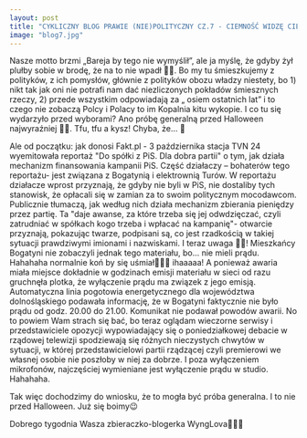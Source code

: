 ```yaml
---
layout: post
title: "CYKLICZNY BLOG PRAWIE (NIE)POLITYCZNY CZ.7 - CIEMNOŚĆ WIDZĘ CIEMNOŚĆ "
image: "blog7.jpg"
---
```


Nasze motto brzmi „Bareja by tego nie wymyślił”, ale ja myślę, że gdyby żył plułby sobie w brodę, że na to nie wpadł 🤷‍♀️. 
Bo my tu śmieszkujemy z polityków, z ich pomysłów, głównie z polityków obozu władzy niestety, bo 1) nikt tak jak oni nie potrafi nam dać niezliczonych pokładów śmiesznych rzeczy, 2) przede wszystkim odpowiadają za „ osiem ostatnich lat” i to czego nie zobaczą Polcy i Polacy to im Kopalnia kitu wykopie. 
I co tu się wydarzyło przed wyborami? Ano próbę generalną przed Halloween najwyraźniej 🎃🎃.
Tfu,  tfu a kysz! Chyba, że… 🤔

Ale od początku: jak donosi Fakt.pl - 3 października stacja TVN 24 wyemitowała reportaż "Do spółki z PiS. Dla dobra partii" o tym, jak działa mechanizm finansowania kampanii PiS. Część działaczy – bohaterów tego reportażu- jest związana z Bogatynią i elektrownią Turów. 
W reportażu działacze wprost przyznają, że gdyby nie byli w PiS, nie dostaliby tych stanowisk, że opłacali się w zamian za to swoim politycznym mocodawcom. Publicznie tłumaczą, jak według nich działa mechanizm zbierania pieniędzy przez partię. Ta "daje awanse, za które trzeba się jej odwdzięczać, czyli zatrudniać w spółkach kogo trzeba i wpłacać na kampanię"- otwarcie przyznają, pokazując twarze, podpisani są, co jest rzadkością w takiej sytuacji prawdziwymi imionami i nazwiskami. 
I teraz uwaga 🥁🥁! Mieszkańcy Bogatyni nie zobaczyli jednak tego materiału, bo... nie mieli prądu. Hahahaha normalnie koń by się uśmiał🤣🤣🤣 ihaaaaa!
A ponieważ awaria miała miejsce dokładnie w godzinach emisji materiału w sieci od razu gruchnęła plotka, że wyłączenie prądu ma związek z jego emisją. Automatyczna linia pogotowia energetycznego dla województwa dolnośląskiego podawała informację, że w Bogatyni faktycznie nie było prądu od godz. 20.00 do 21.00. Komunikat nie podawał powodów awarii.
No to powiem Wam strach się bać, bo teraz oglądam wieczorne serwisy i przedstawiciele opozycji wypowiadający się o poniedziałkowej debacie w rządowej telewizji spodziewają się różnych nieczystych chwytów w sytuacji, w której przedstawicielowi partii rządzącej czyli premierowi we własnej osobie nie poszłoby w niej za dobrze. I poza wyłączeniem mikrofonów, najczęściej wymieniane jest wyłączenie prądu w studio. 
Hahahaha. 

Tak więc dochodzimy do wniosku, że to mogła być próba generalna. I to nie przed Halloween.
Już się boimy😉

Dobrego tygodnia
Wasza zbieraczko-blogerka WyngLova💋👩‍💻
